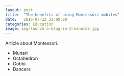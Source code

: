 ```yaml
---
layout: post
title:  "The benefits of using Montessori mobiles"
date:   2015-07-22 22:00:00
categories: Education
image: img/launch-a-blog-in-2-minutes.jpg
---
```


Article about Montessori.

* Munari
* Octahedron
* Gobbi
* Dancers
